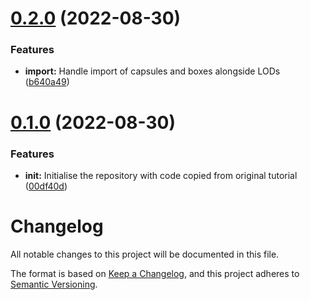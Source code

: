 # [0.2.0](https://github.com/oparaskos/unity-fbx-collider-importer/compare/v0.1.0...v0.2.0) (2022-08-30)


### Features

* **import:** Handle import of capsules and boxes alongside LODs ([b640a49](https://github.com/oparaskos/unity-fbx-collider-importer/commit/b640a49ac455dc294042b83500dc2285a27ac233))

# [0.1.0](https://github.com/oparaskos/unity-fbx-collider-importer/compare/v0.0.1...v0.1.0) (2022-08-30)


### Features

* **init:** Initialise the repository with code copied from original tutorial ([00df40d](https://github.com/oparaskos/unity-fbx-collider-importer/commit/00df40dd4fb53b0ff64aec8bcd77b83abd25c510))

# Changelog
All notable changes to this project will be documented in this file.

The format is based on [Keep a Changelog](https://keepachangelog.com/en/1.0.0/),
and this project adheres to [Semantic Versioning](https://semver.org/spec/v2.0.0.html).

